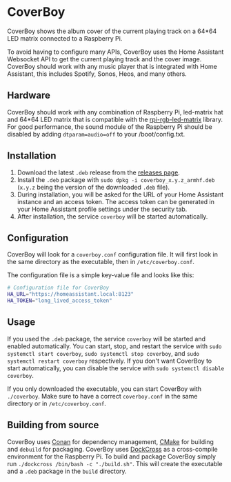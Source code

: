 # CoverBoy
CoverBoy shows the album cover of the current playing track on a 64*64 LED matrix connected to a Raspberry Pi.

To avoid having to configure many APIs, CoverBoy uses the Home Assistant Websocket API to get the current playing track and the cover image.
CoverBoy should work with any music player that is integrated with Home Assistant, this includes Spotify, Sonos, Heos, and many others.

## Hardware
CoverBoy should work with any combination of Raspberry Pi, led-matrix hat and 64*64 LED matrix that is compatible with the [rpi-rgb-led-matrix](https://github.com/hzeller/rpi-rgb-led-matrix) library.
For good performance, the sound module of the Raspberry Pi should be disabled by adding `dtparam=audio=off` to your /boot/config.txt.

## Installation
1. Download the latest `.deb` release from the [releases page](https://github.com/JonaMata/CoverBoy-C/releases).
2. Install the `.deb` package with `sudo dpkg -i coverboy_x.y.z_armhf.deb` (`x.y.z` being the version of the downloaded `.deb` file).
3. During installation, you will be asked for the URL of your Home Assistant instance and an access token.
   The access token can be generated in your Home Assistant profile settings under the security tab.
4. After installation, the service `coverboy` will be started automatically.

## Configuration
CoverBoy will look for a `coverboy.conf` configuration file.
It will first look in the same directory as the executable, then in `/etc/coverboy.conf`.

The configuration file is a simple key-value file and looks like this:
```sh
# Configuration file for CoverBoy
HA_URL="https://homeassistant.local:8123"
HA_TOKEN="long_lived_access_token"
```

## Usage
If you used the `.deb` package, the service `coverboy` will be started and enabled automatically.
You can start, stop, and restart the service with `sudo systemctl start coverboy`, `sudo systemctl stop coverboy`, and `sudo systemctl restart coverboy` respectively.
If you don't want CoverBoy to start automatically, you can disable the service with `sudo systemctl disable coverboy`.

If you only downloaded the executable, you can start CoverBoy with `./coverboy`. Make sure to have a correct `coverboy.conf` in the same directory or in `/etc/coverboy.conf`.

## Building from source
CoverBoy uses [Conan](https://conan.io/) for dependency management, [CMake](https://cmake.org/) for building and `debuild` for packaging.
CoverBoy uses [DockCross]() as a cross-compile environment for the Raspberry Pi.
To build and package CoverBoy simply run `./dockcross /bin/bash -c "./build.sh"`.
This will create the executable and a `.deb` package in the `build` directory.